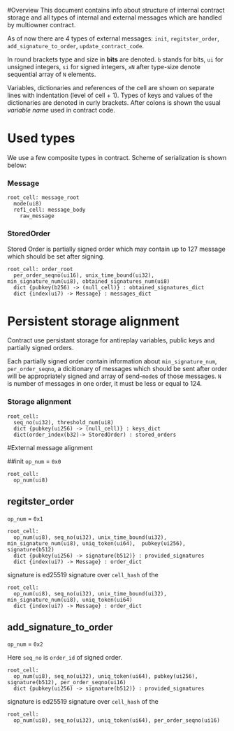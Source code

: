 #Overview
This document contains info about structure of internal contract storage and all types of internal and external messages which are handled by multiowner contract.

As of now there are 4 types of external messages: `init`, `regitster_order`, `add_signature_to_order`, `update_contract_code`.

In round brackets type and size in **bits** are denoted. `b` stands for bits, `ui` for unsigned integers, `si` for signed integers, `xN` after type-size denote sequential array of `N` elements.

Variables, dictionaries and references of the cell are shown on separate lines with indentation (level of cell + 1). Types of keys and values of the dictionaries are denoted in curly brackets. After colons is shown the usual _variable name_ used in contract code.

# Used types
We use a few composite types in contract. Scheme of serialization is shown below:
### Message
```
root_cell: message_root
  mode(ui8)
  ref1_cell: message_body
    raw_message
```
### StoredOrder
Stored Order is partially signed order which may contain up to 127 message which should be set after signing.
```
root_cell: order_root
  per_order_seqno(ui16), unix_time_bound(ui32), min_signature_num(ui8), obtained_signatures_num(ui8)
  dict {pubkey(b256) -> (null_cell)} : obtained_signatures_dict
  dict {index(ui7) -> Message} : messages_dict
```

# Persistent storage alignment
Contract use persistant storage for antireplay variables, public keys and partially signed orders.

Each partially signed order contain information about `min_signature_num`, `per_order_seqno`, a dicitionary of messages which should be sent after order will be appropriately signed and array of send-`mode`s of those messages.
`N` is number of messages in one order, it must be less or equal to 124.

### Storage alignment
```
root_cell:
  seq_no(ui32), threshold_num(ui8)
  dict {pubkey(ui256) -> (null_cell)} : keys_dict
  dict(order_index(b32)-> StoredOrder) : stored_orders
```


#External message alignment

##init
`op_num` = `0x0`

```
root_cell:
  op_num(ui8)
```
## regitster_order
`op_num` = `0x1`
```
root_cell:
  op_num(ui8), seq_no(ui32), unix_time_bound(ui32), min_signature_num(ui8), uniq_token(ui64),  pubkey(ui256), signature(b512)
  dict {pubkey(ui256) -> signature(b512)} : provided_signatures
  dict {index(ui7) -> Message} : order_dict
```

signature is ed25519 signature over `cell_hash` of the
```
root_cell:
  op_num(ui8), seq_no(ui32), unix_time_bound(ui32), min_signature_num(ui8), uniq_token(ui64)
  dict {index(ui7) -> Message} : order_dict
```
## add_signature_to_order
`op_num` = `0x2`

Here `seq_no` is `order_id` of signed order.

```
root_cell:
  op_num(ui8), seq_no(ui32), uniq_token(ui64), pubkey(ui256), signature(b512), per_order_seqno(ui16)
  dict {pubkey(ui256) -> signature(b512)} : provided_signatures
```
signature is ed25519 signature over `cell_hash` of the
```
root_cell:
  op_num(ui8), seq_no(ui32), uniq_token(ui64), per_order_seqno(ui16)
```


